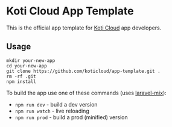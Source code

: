 # Koti Cloud App Template

This is the official app template for [Koti Cloud](https://koti.cloud) app developers.

## Usage

```
mkdir your-new-app
cd your-new-app
git clone https://github.com/koticloud/app-template.git .
rm -rf .git
npm install
```

To build the app use one of these commands (uses [laravel-mix](https://github.com/JeffreyWay/laravel-mix)):
- `npm run dev` - build a dev version
- `npm run watch` - live reloading
- `npm run prod` - build a prod (minified) version